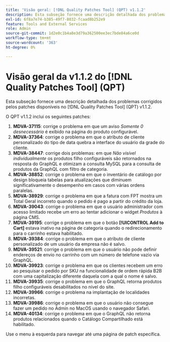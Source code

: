 ```yaml
---
title: 'Visão geral: [!DNL Quality Patches Tool] (QPT) v1.1.2'
description: Esta subseção fornece uma descrição detalhada dos problemas corrigidos pelos patches disponíveis no [!DNL Quality Patches Tool] (QPT) v1.1.2.
exl-id: 6f8a7e74-b385-49f7-8032-fcaad8b252e9
feature: Tools and External Services
role: Admin
source-git-commit: 1d2e0c1b4a8e3d79a362500ee3ec7bde84a6ce0d
workflow-type: tm+mt
source-wordcount: '363'
ht-degree: 0%

---
```


# Visão geral da v1.1.2 do [!DNL Quality Patches Tool] (QPT)

Esta subseção fornece uma descrição detalhada dos problemas corrigidos pelos patches disponíveis no [!DNL Quality Patches Tool] (QPT) v1.1.2.

O QPT v1.1.2 inclui os seguintes patches:

1. **MDVA-37115**: corrige o problema em que um aviso *Somente 0 desnecessário* é exibido na página do produto configurável.
1. **MDVA-37364**: corrige o problema em que o atributo de cliente personalizado do tipo de data quebra a interface do usuário da grade do cliente.
1. **MDVA-38447**: corrige dois problemas: em que *Não visível individualmente* os produtos filho configuráveis são retornados na resposta do GraphQL e otimizam a consulta MySQL para a consulta de produtos da GraphQL com filtro de categoria.
1. **MDVA-38852**: corrige o problema em que o inventário de catálogo por design bloqueia tabelas para atualizações que diminuem significativamente o desempenho em casos com várias ordens paralelas.
1. **MDVA-38929**: corrige o problema em que a fatura com FPT mostra um Total Geral incorreto quando o pedido é pago a partir do crédito da loja.
1. **MDVA-39043**: corrige o problema em que o usuário administrador com acesso limitado recebe um erro ao tentar adicionar o widget *Produtos* à página CMS.
1. **MDVA-39195**: corrige o problema em que o botão **[!UICONTROL Add to Cart]** estava inativo na página de categoria quando o redirecionamento para o carrinho estava habilitado.
1. **MDVA-39384**: corrige o problema em que o atributo de cliente personalizado de um usuário da empresa não é salvo.
1. **MDVA-39521**: corrige o problema em que o usuário não pode definir endereços de envio no carrinho com um número de telefone vazio via GraphQL.
1. **MDVA-39923**: corrige o problema em que os clientes recebem um erro ao pesquisar o pedido por SKU na funcionalidade de ordem rápida B2B com uma capitalização diferente daquela com a qual o nome é salvo.
1. **MDVA-39935**: corrige o problema em que o GraphQL retorna produtos filho configuráveis desabilitados no nível do site.
1. **MDVA-39966**: corrige o problema na implantação de localidades incorretas.
1. **MDVA-39986**: corrige o problema em que o usuário não consegue fazer um pedido no Admin no MacOS usando o navegador Safari.
1. **MDVA-40134**: corrige o problema em que o GraphQL não retorna produtos relacionados quando o Catálogo Compartilhado está habilitado.

Use o menu à esquerda para navegar até uma página de patch específica.
